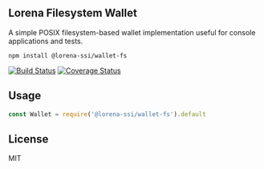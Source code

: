 ## Lorena Filesystem Wallet

A simple POSIX filesystem-based wallet implementation useful for console applications and tests.

```
npm install @lorena-ssi/wallet-fs
```

[![Build Status](https://travis-ci.com/lorena-ssi/wallet-fs.svg?branch=master)](https://travis-ci.com/lorena-ssi/wallet-fs)
[![Coverage Status](https://coveralls.io/repos/github/lorena-ssi/wallet-fs/badge.svg?branch=master)](https://coveralls.io/github/lorena-ssi/wallet-fs?branch=master)

## Usage

``` js
const Wallet = require('@lorena-ssi/wallet-fs').default
```

## License

MIT
